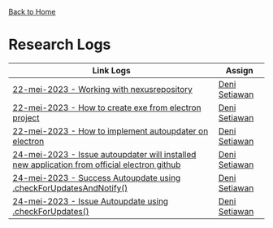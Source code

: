 [Back to Home](https://github.com/denitiawan/research-electron-react-boilerplate-autoupdater)

# Research Logs

| Link Logs | Assign |
|--|--|
|[22-mei-2023 - Working with nexusrepository ](https://github.com/denitiawan/research-electron-react-boilerplate-autoupdater/blob/main/research-logs/research-log-22052023-workingWithNexusRepository.md)|[Deni Setiawan](https://github.com/denitiawan)|
|[22-mei-2023 - How to create exe from electron project ](https://github.com/denitiawan/research-electron-react-boilerplate-autoupdater/blob/main/research-logs/research-log-22052023-howToCreateExe.md)|[Deni Setiawan](https://github.com/denitiawan)|
|[22-mei-2023 - How to implement autoupdater on electron](https://github.com/denitiawan/research-electron-react-boilerplate-autoupdater/blob/main/research-logs/research-log-22052023-howToImplementAutoupdaterOnElectron.md)|[Deni Setiawan](https://github.com/denitiawan)|
|[24-mei-2023 - Issue autoupdater will installed new application from official electron github](https://github.com/denitiawan/research-electron-react-boilerplate-autoupdater/blob/main/research-logs/research-log-24052023-issueAutoupdaterWillInstalledNewApplicationFromOfficialElectronGithub.md)|[Deni Setiawan](https://github.com/denitiawan)|
|[24-mei-2023 - Success Autoupdate using .checkForUpdatesAndNotify()](https://github.com/denitiawan/research-electron-react-boilerplate-autoupdater/blob/main/research-logs/research-log-24052023-successAutoUpdateUsingCheckForUpdatesAndNotify.md)|[Deni Setiawan](https://github.com/denitiawan)|
|[24-mei-2023 - Issue Autoupdate using .checkForUpdates()](https://github.com/denitiawan/research-electron-react-boilerplate-autoupdater/blob/main/research-logs/research-log-24052023-issueAutoupdaterWillInstalledNewApplicationFromOfficialElectronGithub%20-%20Copy.md)|[Deni Setiawan](https://github.com/denitiawan)|





